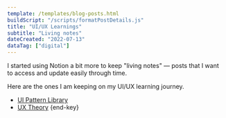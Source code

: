 ```yaml
---
template: /templates/blog-posts.html
buildScript: "/scripts/formatPostDetails.js"
title: "UI/UX Learnings"
subtitle: "Living notes"
dateCreated: "2022-07-13"
dataTag: ["digital"]
---
```


I started using Notion a bit more to keep "living notes" — posts that I want to access and update easily through time.

Here are the ones I am keeping on my UI/UX learning journey.

- [UI Pattern Library](https://www.notion.so/clarale/UI-Patterns-397359939c9440debb681abfa12c7c9c)
- [UX Theory](https://clarale.notion.site/UX-Theory-d7f14bf6b8dc4bd7a8f5680829215ae6) {end-key}
